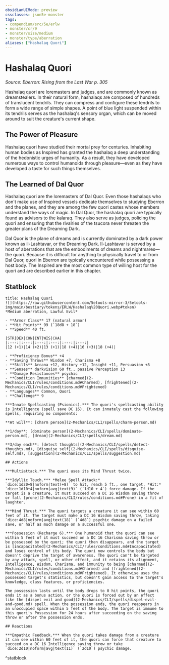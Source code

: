 ```yaml
---
obsidianUIMode: preview
cssclasses: json5e-monster
tags:
- compendium/src/5e/erlw
- monster/cr/9
- monster/size/medium
- monster/type/aberration
aliases: ["Hashalaq Quori"]
---
```

# Hashalaq Quori
*Source: Eberron: Rising from the Last War p. 305*  

Hashalaq quori are loremasters and judges, and are commonly known as dreamstealers. In their natural form, hashalaqs are composed of hundreds of translucent tendrils. They can compress and configure these tendrils to form a wide range of simple shapes. A point of blue light suspended within its tendrils serves as the hashalaq's sensory organ, which can be moved around to suit the creature's current shape.

## The Power of Pleasure

Hashalaq quori have studied their mortal prey for centuries. Inhabiting human bodies as Inspired has granted the hashalaq a deep understanding of the hedonistic urges of humanity. As a result, they have developed numerous ways to control humanoids through pleasure—even as they have developed a taste for such things themselves.

## The Learned of Dal Quor

Hashalaq quori are the loremasters of Dal Quor. Even those hashalaqs who don't make use of Inspired vessels dedicate themselves to studying Eberron and the planes, and they are among the few quori castes whose members understand the ways of magic. In Dal Quor, the hashalaq quori are typically found as advisors to the kalaraq. They also serve as judges, policing the quori and ensuring that the rivalries of the tsucora never threaten the greater plans of the Dreaming Dark.

Dal Quor is the plane of dreams and is currently dominated by a dark power known as il-Lashtavar, or the Dreaming Dark. Il-Lashtavar is served by a host of aberrations that are the embodiments of dreams and nightmares—the quori. Because it is difficult for anything to physically travel to or from Dal Quor, quori in Eberron are typically encountered while possessing a host body. The Inspired are the most common type of willing host for the quori and are described earlier in this chapter.

## Statblock

```ad-statblock
title: Hashalaq Quori
![](https://raw.githubusercontent.com/5etools-mirror-3/5etools-img/main/bestiary/tokens/ERLW/Hashalaq%20Quori.webp#token)
*Medium aberration, Lawful Evil*

- **Armor Class** 17 (natural armor)
- **Hit Points** 99 (`18d8 + 18`)
- **Speed** 40 ft.

|STR|DEX|CON|INT|WIS|CHA|
|:---:|:---:|:---:|:---:|:---:|:---:|
|12 (+1)|14 (+2)|13 (+1)|18 (+4)|16 (+3)|18 (+4)|

- **Proficiency Bonus** +4
- **Saving Throws** Wisdom +7, Charisma +8
- **Skills** Arcana +12, History +12, Insight +11, Persuasion +8
- **Senses** darkvision 60 ft., passive Perception 13
- **Damage Resistances** psychic
- **Condition Immunities** [charmed](2-Mechanics/CLI/rules/conditions.md#Charmed), [frightened](2-Mechanics/CLI/rules/conditions.md#Frightened)
- **Languages** Common, Quori
- **Challenge** 9

***Innate Spellcasting (Psionics).*** The quori's spellcasting ability is Intelligence (spell save DC 16). It can innately cast the following spells, requiring no components:

**At will**: [charm person](2-Mechanics/CLI/spells/charm-person.md)

**1/day**: [dominate person](2-Mechanics/CLI/spells/dominate-person.md), [dream](2-Mechanics/CLI/spells/dream.md)

**3/day each**: [detect thoughts](2-Mechanics/CLI/spells/detect-thoughts.md), [disguise self](2-Mechanics/CLI/spells/disguise-self.md), [suggestion](2-Mechanics/CLI/spells/suggestion.md)

## Actions

***Multiattack.*** The quori uses its Mind Thrust twice.

***Idyllic Touch.*** *Melee Spell Attack:* `dice:1d20+8|noform|text(+8)` to hit, reach 5 ft., one target. *Hit:* `dice:1d10+4|noform|avg|text(9)` (`1d10 + 4`) force damage. If the target is a creature, it must succeed on a DC 16 Wisdom saving throw or fall [prone](2-Mechanics/CLI/rules/conditions.md#Prone) in a fit of laughter.

***Mind Thrust.*** The quori targets a creature it can see within 60 feet of it. The target must make a DC 16 Wisdom saving throw, taking `dice:4d8|noform|avg|text(18)` (`4d8`) psychic damage on a failed save, or half as much damage on a successful one.

***Possession (Recharge 6).*** One humanoid that the quori can see within 5 feet of it must succeed on a DC 16 Charisma saving throw or be possessed by the quori; the quori then disappears, and the target is [incapacitated](2-Mechanics/CLI/rules/conditions.md#Incapacitated) and loses control of its body. The quori now controls the body but doesn't deprive the target of awareness. The quori can't be targeted by any attack, spell, or other effect, and it retains its alignment, Intelligence, Wisdom, Charisma, and immunity to being [charmed](2-Mechanics/CLI/rules/conditions.md#Charmed) and [frightened](2-Mechanics/CLI/rules/conditions.md#Frightened). It otherwise uses the possessed target's statistics, but doesn't gain access to the target's knowledge, class features, or proficiencies.

The possession lasts until the body drops to 0 hit points, the quori ends it as a bonus action, or the quori is forced out by an effect like the [dispel evil and good](2-Mechanics/CLI/spells/dispel-evil-and-good.md) spell. When the possession ends, the quori reappears in an unoccupied space within 5 feet of the body. The target is immune to this quori's Possession for 24 hours after succeeding on the saving throw or after the possession ends.

## Reactions

***Empathic Feedback.*** When the quori takes damage from a creature it can see within 60 feet of it, the quori can force that creature to succeed on a DC 16 Intelligence saving throw or take `dice:2d10|noform|avg|text(11)` (`2d10`) psychic damage.
```
^statblock
